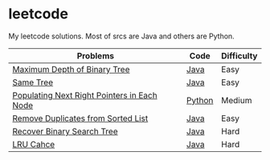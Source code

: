 leetcode
==========
My leetcode solutions. Most of srcs are Java and others are Python.


|Problems | Code|Difficulty|
|---------|-----|----------|
|[Maximum Depth of Binary Tree](https://oj.leetcode.com/problems/maximum-depth-of-binary-tree/)|[Java](Code/MaximumDepthofBinaryTree/Solution.java)|Easy|
|[Same Tree](https://oj.leetcode.com/problems/same-tree/)|[Java](Code/SameTree/Solution.java)|Easy|
|[Populating Next Right Pointers in Each Node](https://oj.leetcode.com/problems/populating-next-right-pointers-in-each-node/)|[Python](Code/PopulatigNextRightPointers.py)|Medium|
|[Remove Duplicates from Sorted List](https://oj.leetcode.com/problems/remove-duplicates-from-sorted-list/)|[Java](Code/RemoveDuplicatesfromSortedList/Solution.java)|Easy|
|[Recover Binary Search Tree](https://oj.leetcode.com/problems/recover-binary-search-tree/)|[Java](Code/RecoverBST/Solution.java)|Hard|
|[LRU Cahce](https://oj.leetcode.com/problems/lru-cache/)|[Java](Code/LRUCache/LRUCache.java)|Hard|
